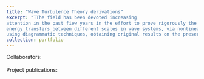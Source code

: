 ```yaml
---
title: "Wave Turbulence Theory derivations"
excerpt: "TThe field has been devoted increasing
attention in the past fiew years in the effort to prove rigorously the validity of the wave kinetic equation, which describes the
energy transfers between different scales in wave systems, via nonlinear resonant interaction. Since my MSc thesis, I have worked on derivations in wave kinetic theory
using diagrammatic techniques, obtaining original results on the preservation of chaos for four-wave systems. <br/><img src='/images/image3.PNG' style='width:500px;'>"
collection: portfolio
---
```

Collaborators: <br><br>
Project publications: 
